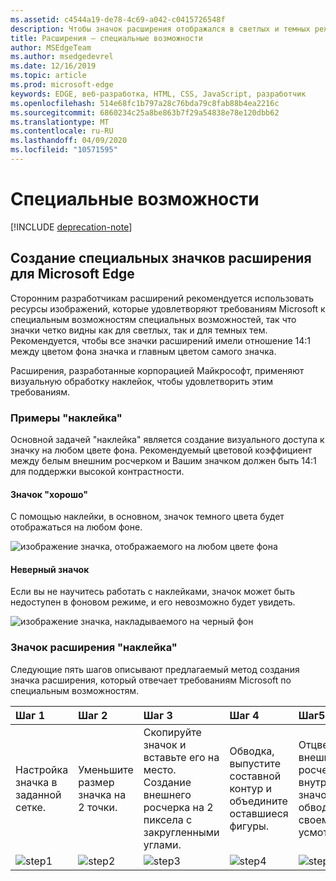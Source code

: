 ```yaml
---
ms.assetid: c4544a19-de78-4c69-a042-c0415726548f
description: Чтобы значок расширения отображался в светлых и темных режимах, следуйте рекомендациям по специальным возможностям.
title: Расширения — специальные возможности
author: MSEdgeTeam
ms.author: msedgedevrel
ms.date: 12/16/2019
ms.topic: article
ms.prod: microsoft-edge
keywords: EDGE, веб-разработка, HTML, CSS, JavaScript, разработчик
ms.openlocfilehash: 514e68fc1b797a28c76bda79c8fab88b4ea2216c
ms.sourcegitcommit: 6860234c25a8be863b7f29a54838e78e120dbb62
ms.translationtype: MT
ms.contentlocale: ru-RU
ms.lasthandoff: 04/09/2020
ms.locfileid: "10571595"
---
```

# Специальные возможности  

[!INCLUDE [deprecation-note](../includes/deprecation-note.md)]  

## Создание специальных значков расширения для Microsoft Edge

Сторонним разработчикам расширений рекомендуется использовать ресурсы изображений, которые удовлетворяют требованиям Microsoft к специальным возможностям специальных возможностей, так что значки четко видны как для светлых, так и для темных тем. Рекомендуется, чтобы все значки расширений имели отношение 14:1 между цветом фона значка и главным цветом самого значка.


Расширения, разработанные корпорацией Майкрософт, применяют визуальную обработку наклейок, чтобы удовлетворить этим требованиям.

### Примеры "наклейка"

Основной задачей "наклейка" является создание визуального доступа к значку на любом цвете фона. Рекомендуемый цветовой коэффициент между белым внешним росчерком и Вашим значком должен быть 14:1 для поддержки высокой контрастности.

#### Значок "хорошо"
С помощью наклейки, в основном, значок темного цвета будет отображаться на любом фоне.


![изображение значка, отображаемого на любом цвете фона](./../media/accessibility-light-to-dark-good.png)

#### Неверный значок
Если вы не научитесь работать с наклейками, значок может быть недоступен в фоновом режиме, и его невозможно будет увидеть.


![изображение значка, накладываемого на черный фон](./../media/accessibility-light-to-dark-bad.png)

### Значок расширения "наклейка"

Следующие пять шагов описывают предлагаемый метод создания значка расширения, который отвечает требованиям Microsoft по специальным возможностям.


| Шаг 1                                       | Шаг 2                                       | Шаг 3                                                                                 | Шаг 4                                                                          | Шаг5                                                       |
|:---------------------------------------------|:---------------------------------------------|:---------------------------------------------------------------------------------------|:--------------------------------------------------------------------------------|:-------------------------------------------------------------|
| Настройка значка в заданной сетке.    | Уменьшите размер значка на 2 точки.           | Скопируйте значок и вставьте его на место. Создание внешнего росчерка на 2 пиксела с закругленными углами. | Обводка, выпустите составной контур и объедините оставшиеся фигуры. | Отцветировать внешний росчерк и внутренний значок обводки по своему усмотрению. |
| ![step1](./../media/accessibility-step1.png) | ![step2](./../media/accessibility-step2.png) | ![step3](./../media/accessibility-step3.png)                                           | ![step4](./../media/accessibility-step4.png)                                    | ![step5](./../media/accessibility-step5.png)                 |


